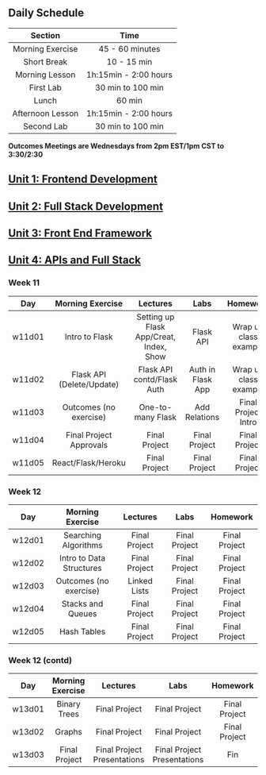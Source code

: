 ## Daily Schedule
| Section | Time |
|:--:|:---------:|
| Morning Exercise | 45 - 60 minutes |
| Short Break | 10 - 15 min |
| Morning Lesson | 1h:15min - 2:00 hours |
| First Lab | 30 min to 100 min |
| Lunch | 60 min |
| Afternoon Lesson | 1h:15min - 2:00 hours |
| Second Lab | 30 min to 100 min |

**Outcomes Meetings are Wednesdays from 2pm EST/1pm CST to 3:30/2:30**

## [Unit 1: Frontend Development](./1_front_end_development/README.md)

## [Unit 2: Full Stack Development](./2_full_stack_dev/README.md)

## [Unit 3: Front End Framework](./3_front_end_frameworks/README.md)

## [Unit 4: APIs and Full Stack](./4_APIs_and_full_stack/README.md)

### Week 11
| Day | Morning Exercise | Lectures | Labs | Homework |
|:---:|:-----------:|:-------:|:-----------:|:-----------:|
| w11d01 | Intro to Flask | Setting up Flask App/Creat, Index, Show | Flask API | Wrap up class example |
| w11d02 | Flask API (Delete/Update) | Flask API contd/Flask Auth | Auth in Flask App | Wrap up class example |
| w11d03 | Outcomes (no exercise) | One-to-many Flask | Add Relations | Final Project Intro |
| w11d04 | Final Project Approvals | Final Project | Final Project | Final Project |
| w11d05 | React/Flask/Heroku | Final Project | Final Project | Final Project |

### Week 12
| Day | Morning Exercise | Lectures | Labs | Homework |
|:---:|:-----------:|:-------:|:-----------:|:-----------:|
| w12d01 | Searching Algorithms | Final Project | Final Project | Final Project |
| w12d02 | Intro to Data Structures | Final Project | Final Project | Final Project |
| w12d03 | Outcomes (no exercise) | Linked Lists | Final Project | Final Project |
| w12d04 | Stacks and Queues | Final Project | Final Project | Final Project |
| w12d05 | Hash Tables | Final Project | Final Project | Final Project |

### Week 12 (contd)
| Day | Morning Exercise | Lectures | Labs | Homework |
|:---:|:-----------:|:-------:|:-----------:|:-----------:|
| w13d01 | Binary Trees | Final Project | Final Project | Final Project |
| w13d02 | Graphs | Final Project | Final Project | Final Project |
| w13d03 | Final Project | Final Project Presentations | Final Project Presentations | Fin |
